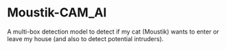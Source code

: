 # Moustik-CAM_AI
A multi-box detection model to detect if my cat (Moustik) wants to enter or leave my house (and also to detect potential intruders).
